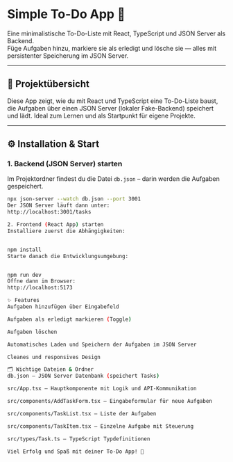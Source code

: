 # Simple To-Do App 📝

Eine minimalistische To-Do-Liste mit React, TypeScript und JSON Server als Backend.  
Füge Aufgaben hinzu, markiere sie als erledigt und lösche sie — alles mit persistenter Speicherung im JSON Server.

---

## 🚀 Projektübersicht

Diese App zeigt, wie du mit React und TypeScript eine To-Do-Liste baust, die Aufgaben über einen JSON Server (lokaler Fake-Backend) speichert und lädt. Ideal zum Lernen und als Startpunkt für eigene Projekte.

---

## ⚙️ Installation & Start

### 1. Backend (JSON Server) starten

Im Projektordner findest du die Datei `db.json` – darin werden die Aufgaben gespeichert.

```bash
npx json-server --watch db.json --port 3001
Der JSON Server läuft dann unter:
http://localhost:3001/tasks

2. Frontend (React App) starten
Installiere zuerst die Abhängigkeiten:


npm install
Starte danach die Entwicklungsumgebung:


npm run dev
Öffne dann im Browser:
http://localhost:5173

✨ Features
Aufgaben hinzufügen über Eingabefeld

Aufgaben als erledigt markieren (Toggle)

Aufgaben löschen

Automatisches Laden und Speichern der Aufgaben im JSON Server

Cleanes und responsives Design

🗂 Wichtige Dateien & Ordner
db.json – JSON Server Datenbank (speichert Tasks)

src/App.tsx – Hauptkomponente mit Logik und API-Kommunikation

src/components/AddTaskForm.tsx – Eingabeformular für neue Aufgaben

src/components/TaskList.tsx – Liste der Aufgaben

src/components/TaskItem.tsx – Einzelne Aufgabe mit Steuerung

src/types/Task.ts – TypeScript Typdefinitionen

Viel Erfolg und Spaß mit deiner To-Do App! 🚀
```
